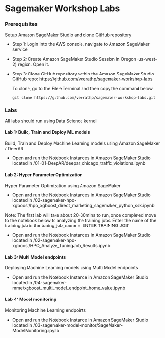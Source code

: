 # Sagemaker Workshop Labs

### Prerequisites
Setup Amazon SageMaker Studio and clone GitHub repository 

- Step 1: Login into the AWS console, navigate to Amazon SageMaker service 

- Step 2: Create Amazon SageMaker Studio Session in Oregon (us-west-2) region. Open it. 

- Step 3: Clone GitHub repository within the Amazon SageMaker Studio. GitHub repo: https://github.com/veerathp/sagemaker-workshop-labs
   
   To clone, go to the File→Terminal and then copy the command below
   ```
  git clone https://github.com/veerathp/sagemaker-workshop-labs.git
   ```
### Labs

All labs should run using Data Science kernel 

#### Lab 1: Build, Train and Deploy ML models
Build, Train and Deploy Machine Learning models using Amazon SageMaker / DeerAR

- Open and run the Notebook Instances in Amazon SageMaker Studio located in /01-01-DeepAR/deepar_chicago_traffic_violations.ipynb

#### Lab 2: Hyper Parameter Optimization
Hyper Parameter Optimization using Amazon SageMaker 
- Open and run the Notebook Instances in Amazon SageMaker Studio located in /02-sagemaker-hpo-xgboost/hpo_xgboost_direct_marketing_sagemaker_python_sdk.ipynb

Note: The first lab will take about 20-30mins to run, once completed move to the notebook below to analyzing the training jobs. Enter the name of the training job in the tuning_job_name = 'ENTER TRAINING JOB'

- Open and run the Notebook Instances in Amazon SageMaker Studio located in /02-sagemaker-hpo-xgboost/HPO_Analyze_TuningJob_Results.ipynb


#### Lab 3: Multi Model endpoints

Deploying Machine Learning models using Multi Model endpoints

- Open and run the Notebook Instance in Amazon SageMaker Studio located in /04-sagemaker-mme/xgboost_multi_model_endpoint_home_value.ipynb


#### Lab 4: Model monitoring 
Monitoring Machine Learning endpoints 
- Open and run the Notebook Instance in Amazon SageMaker Studio located in /03-sagemaker-model-monitor/SageMaker-ModelMonitoring.ipynb
